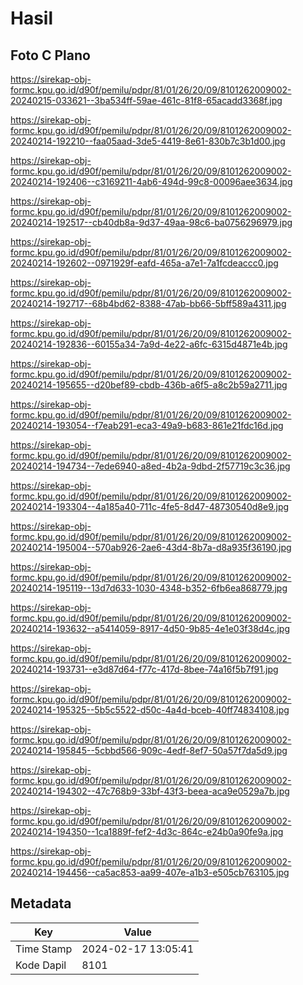 # Hasil

## Foto C Plano

https://sirekap-obj-formc.kpu.go.id/d90f/pemilu/pdpr/81/01/26/20/09/8101262009002-20240215-033621--3ba534ff-59ae-461c-81f8-65acadd3368f.jpg

https://sirekap-obj-formc.kpu.go.id/d90f/pemilu/pdpr/81/01/26/20/09/8101262009002-20240214-192210--faa05aad-3de5-4419-8e61-830b7c3b1d00.jpg

https://sirekap-obj-formc.kpu.go.id/d90f/pemilu/pdpr/81/01/26/20/09/8101262009002-20240214-192406--c3169211-4ab6-494d-99c8-00096aee3634.jpg

https://sirekap-obj-formc.kpu.go.id/d90f/pemilu/pdpr/81/01/26/20/09/8101262009002-20240214-192517--cb40db8a-9d37-49aa-98c6-ba0756296979.jpg

https://sirekap-obj-formc.kpu.go.id/d90f/pemilu/pdpr/81/01/26/20/09/8101262009002-20240214-192602--0971929f-eafd-465a-a7e1-7a1fcdeaccc0.jpg

https://sirekap-obj-formc.kpu.go.id/d90f/pemilu/pdpr/81/01/26/20/09/8101262009002-20240214-192717--68b4bd62-8388-47ab-bb66-5bff589a4311.jpg

https://sirekap-obj-formc.kpu.go.id/d90f/pemilu/pdpr/81/01/26/20/09/8101262009002-20240214-192836--60155a34-7a9d-4e22-a6fc-6315d4871e4b.jpg

https://sirekap-obj-formc.kpu.go.id/d90f/pemilu/pdpr/81/01/26/20/09/8101262009002-20240214-195655--d20bef89-cbdb-436b-a6f5-a8c2b59a2711.jpg

https://sirekap-obj-formc.kpu.go.id/d90f/pemilu/pdpr/81/01/26/20/09/8101262009002-20240214-193054--f7eab291-eca3-49a9-b683-861e21fdc16d.jpg

https://sirekap-obj-formc.kpu.go.id/d90f/pemilu/pdpr/81/01/26/20/09/8101262009002-20240214-194734--7ede6940-a8ed-4b2a-9dbd-2f57719c3c36.jpg

https://sirekap-obj-formc.kpu.go.id/d90f/pemilu/pdpr/81/01/26/20/09/8101262009002-20240214-193304--4a185a40-711c-4fe5-8d47-48730540d8e9.jpg

https://sirekap-obj-formc.kpu.go.id/d90f/pemilu/pdpr/81/01/26/20/09/8101262009002-20240214-195004--570ab926-2ae6-43d4-8b7a-d8a935f36190.jpg

https://sirekap-obj-formc.kpu.go.id/d90f/pemilu/pdpr/81/01/26/20/09/8101262009002-20240214-195119--13d7d633-1030-4348-b352-6fb6ea868779.jpg

https://sirekap-obj-formc.kpu.go.id/d90f/pemilu/pdpr/81/01/26/20/09/8101262009002-20240214-193632--a5414059-8917-4d50-9b85-4e1e03f38d4c.jpg

https://sirekap-obj-formc.kpu.go.id/d90f/pemilu/pdpr/81/01/26/20/09/8101262009002-20240214-193731--e3d87d64-f77c-417d-8bee-74a16f5b7f91.jpg

https://sirekap-obj-formc.kpu.go.id/d90f/pemilu/pdpr/81/01/26/20/09/8101262009002-20240214-195325--5b5c5522-d50c-4a4d-bceb-40ff74834108.jpg

https://sirekap-obj-formc.kpu.go.id/d90f/pemilu/pdpr/81/01/26/20/09/8101262009002-20240214-195845--5cbbd566-909c-4edf-8ef7-50a57f7da5d9.jpg

https://sirekap-obj-formc.kpu.go.id/d90f/pemilu/pdpr/81/01/26/20/09/8101262009002-20240214-194302--47c768b9-33bf-43f3-beea-aca9e0529a7b.jpg

https://sirekap-obj-formc.kpu.go.id/d90f/pemilu/pdpr/81/01/26/20/09/8101262009002-20240214-194350--1ca1889f-fef2-4d3c-864c-e24b0a90fe9a.jpg

https://sirekap-obj-formc.kpu.go.id/d90f/pemilu/pdpr/81/01/26/20/09/8101262009002-20240214-194456--ca5ac853-aa99-407e-a1b3-e505cb763105.jpg


## Metadata

| Key        | Value               |
| ---------- | ------------------- |
| Time Stamp | 2024-02-17 13:05:41 |
| Kode Dapil | 8101                |




